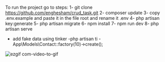 To run the project go to steps:
1- git clone  https://github.com/enghesham/crud_task.git
2- composer update
3- copy .env.example and paste it in the file root and rename it .env
4- php artisan key:generate
5- php artisan migrate
6- npm install
7- npm run dev
8- php artisan serve

 * add fake data using tinker
-php artisan ti 
-App\Models\Contact::factory(10)->create();


![ezgif com-video-to-gif](https://user-images.githubusercontent.com/66676671/232153471-3b3493ca-ad89-4bf8-9aee-4fd84711705c.gif)
